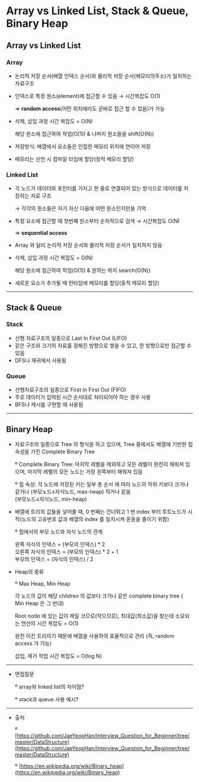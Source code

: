 # Array vs Linked List, Stack & Queue, Binary Heap

## **Array vs Linked List**

### **Array**

- 논리적 저장 순서(배열 인덱스 순서)와 물리적 저장 순서(메모리의주소)가 일치하는 자료구조
- 인덱스로 특정 원소(element)에 접근할 수 있음 → 시간복잡도 O(1)

    ⇒ **random access**(어떤 위치에라도 곧바로 접근 할 수 있음)가 가능

- 삭제, 삽입 과정 시간 복잡도 = O(N)

    해당 원소에 접근하여 작업(O(1)) & 나머지 원소들을 shift(O(N)) 

- 저장방식: 배열에서 요소들은 인접한 메모리 위치에 연이어 저장
- 메모리는 선언 시 컴파일 타임에 할당(정적 메모리 할당)

### **Linked List**

- 각 노드가 데이터와 포인터를 가지고 한 줄로 연결되어 있는 방식으로 데이터를 저장하는 자료 구조

    → 각각의 원소들은 자기 자신 다음에 어떤 원소인지만을 기억

- 특정 요소에 접근할 때  첫번째 원소부터 순차적으로 검색 → 시간복잡도 O(N)

    ⇒ **sequential access**

- Array 와 달리 논리적 저장 순서와 물리적 저장 순서가 일치하지 않음
- 삭제, 삽입 과정 시간 복잡도 = O(N)

    해당 원소에 접근하여 작업(O(1)) & 원하는 위치 search(O(N))

- 새로운 요소가 추가될 때 런타임에 메모리를 할당(동적 메모리 할당)

---

## Stack & Queue

### **Stack**

- 선형 자료구조의 일종으로 Last In First Out (LIFO)
- 같은 구조와 크기의 자료를 정해진 방향으로 쌓을 수 있고, 한 방향으로만 접근할 수 있음
- DFS나 재귀에서 사용됨

### **Queue**

- 선형자료구조의 일종으로 First In First Out (FIFO)
- 주로 데이터가 입력된 시간 순서대로 처리되어야 하는 경우 사용
- BFS나 캐시를 구현할 때 사용됨

---

## Binary Heap

- 자료구조의 일종으로 Tree 의 형식을 하고 있으며, Tree 중에서도 배열에 기반한 힙 속성을 가진 Complete Binary Tree

    º Complete Binary Tree: 마지막 레벨을 제외하고 모든 레벨이 완전히 채워져 있으며, 마지막 레벨의 모든 노드는 가장 왼쪽부터 채워져 있음

    º 힙 속성: 각 노드에 저장된 키는 일부 총 순서 에 따라 노드의 하위 키보다 크거나 같거나 (부모노드≥자식노드, max-heap) 작거나 같음  
    (부모노드≤자식노드, min-heap) 

- 배열에 트리의 값들을 넣어줄 때, 0 번째는 건너뛰고 1 번 index 부터 루트노드가 시작(노드의 고유번호 값과 배열의 index 를 일치시켜 혼동을 줄이기 위함)

    º 힙에서의 부모 노드와 자식 노드의 관계

    왼쪽 자식의 인덱스 = (부모의 인덱스) * 2  
    오른쪽 자식의 인덱스 = (부모의 인덱스) * 2 + 1  
    부모의 인덱스 = (자식의 인덱스) / 2

- Heap의 종류


  º Max Heap, Min Heap

  각 노드의 값이 해당 children 의 값보다 크거나 같은 complete binary tree ( Min Heap 은 그 반대)

  Root node 에 있는 값이 제일 크므로(작으므로), 최대값(최소값)을 찾는데 소요되는 연산의 시간 복잡도 = O(1)

  완전 이진 트리이기 때문에 배열을 사용하여 효율적으로 관리 (즉, random access 가 가능) 

  삽입, 제거 작업 시간 복잡도 =  O(log N)

---

- 면접질문

    º array와 linked list의 차이점?

    º stack과 queue 사용 예시?

---

- 출처

    º [https://github.com/JaeYeopHan/Interview_Question_for_Beginner/tree/master/DataStructure](https://github.com/JaeYeopHan/Interview_Question_for_Beginner/tree/master/DataStructure)

    º [https://en.wikipedia.org/wiki/Binary_heap](https://en.wikipedia.org/wiki/Binary_heap)
